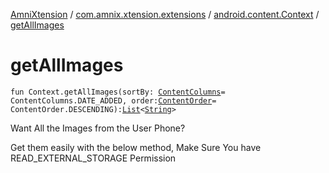 [AmniXtension](../../index.md) / [com.amnix.xtension.extensions](../index.md) / [android.content.Context](index.md) / [getAllImages](./get-all-images.md)

# getAllImages

`fun Context.getAllImages(sortBy: `[`ContentColumns`](../../com.amnix.xtension.enums/-content-columns/index.md)` = ContentColumns.DATE_ADDED, order: `[`ContentOrder`](../../com.amnix.xtension.enums/-content-order/index.md)` = ContentOrder.DESCENDING): `[`List`](https://kotlinlang.org/api/latest/jvm/stdlib/kotlin.collections/-list/index.html)`<`[`String`](https://kotlinlang.org/api/latest/jvm/stdlib/kotlin/-string/index.html)`>`

Want All the Images from the User Phone?

Get them easily with the below method, Make Sure You have READ_EXTERNAL_STORAGE Permission

